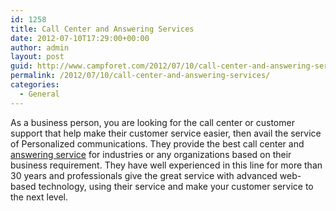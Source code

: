 ```yaml
---
id: 1258
title: Call Center and Answering Services
date: 2012-07-10T17:29:00+00:00
author: admin
layout: post
guid: http://www.campforet.com/2012/07/10/call-center-and-answering-services/
permalink: /2012/07/10/call-center-and-answering-services/
categories:
  - General
---
```

As a business person, you are looking for the call center or customer support that help make their customer service easier, then avail the service of Personalized communications. They provide the best call center and [answering service](http://www.answeringserviceagency.com/) for industries or any organizations based on their business requirement. They have well experienced in this line for more than 30 years and professionals give the great service with advanced web-based technology, using their service and make your customer service to the next level.
